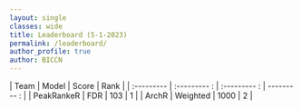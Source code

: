 ```yaml
---
layout: single
classes: wide
title: Leaderboard (5-1-2023)
permalink: /leaderboard/
author_profile: true
author: BICCN
---
```


| Team | Model | Score | Rank |
| :---------         |     :--------- :      |     :--------- :      |          --------- : |
| PeakRankeR   | FDR     | 103    | 1    |
| ArchR     | Weighted       | 1000       | 2      |